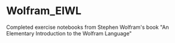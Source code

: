 # Wolfram_EIWL
Completed exercise notebooks from Stephen Wolfram's book "An Elementary Introduction to the Wolfram Language"
